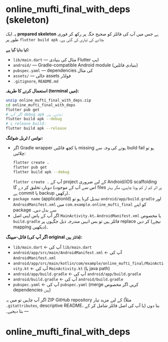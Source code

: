 # online_mufti_final_with_deps (skeleton)

یہ ایک **prepared skeleton** ہے جس میں آپ کی فائلز کو صحیح جگہ پر رکھ کر فوری طور پر `flutter build apk` چلانے کی تیاری کی گئی ہے۔

**کیا بنایا گیا ہے:**
- `lib/main.dart` — مثال کی بنیادی Flutter ایپ
- `android/` — Gradle-compatible Android module (بنیادی فائلیں)
- `pubspec.yaml` — dependencies کی مثال
- `assets/` — خالی assets فولڈر
- `.gitignore`, `README.md`

**استعمال کرنے کا طریقہ (terminal میں):**
```bash
unzip online_mufti_final_with_deps.zip
cd online_mufti_final_with_deps
flutter pub get
# اگر آپ debug apk چاہتے ہیں:
flutter build apk --debug
# یا release build:
flutter build apk --release
```

**نوٹس / ٹربل شوٹنگ:**
- اگر Gradle wrapper یا کچھ فائلیں missing ہونے کی وجہ سے build fail ہو تو چلائیں:
  ```bash
  flutter create .
  flutter pub get
  flutter build apk --debug
  ```
  `flutter create .` آپ کے project کے لیے ضروری Android/iOS scaffolding دوبارہ تخلیق کر دے گا (اس سے آپ کے موجودہ files پر اثر کم از کم ہونا چاہیے، مگر بہتر ہے commit یا backup رکھیں)۔
- `package name` (applicationId) تبدیل کرنا ہو تو `android/app/build.gradle` اور `AndroidManifest.xml` میں `com.example.online_mufti_final` کو اپنے package سے بدل دیں۔
- اگر آپ کے پاس اپنی اصل `MainActivity.kt`، `AndroidManifest.xml` یا مخصوص `build.gradle` فائلز ہیں تو بس انہیں مندرجہ ذیل جگہوں پر replace کر دیں (نیچے mapping دیکھیں)۔

**فائل-میپنگ (اگر آپ کی original فائلز ہیں):**
- `lib/main.dart` ← آپ کی `lib/main.dart`
- `android/app/src/main/AndroidManifest.xml` ← آپ کی `AndroidManifest.xml`
- `android/app/src/main/kotlin/com/example/online_mufti_final/MainActivity.kt` ← آپ کی `MainActivity.kt` (یا java path)
- `android/app/build.gradle` ← آپ کی `android/app/build.gradle`
- `android/build.gradle` ← آپ کی `android/build.gradle`
- `pubspec.yaml` ← آپ کی `pubspec.yaml` (merge کریں اگر مخصوص dependencies ہیں)

اگر آپ چاہیں تو میں یہ ZIP GitHub repository کے لیے مزید تیار (مثلاً `.gitattributes`, descriptive README، یا آپ کی اصل فائلز شامل کر کے) بنا دوں — بتا دیجیے۔
# online_mufti_final_with_deps
